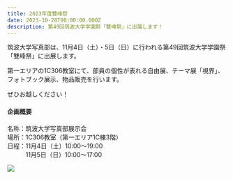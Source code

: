 ```yaml
---
title: 2023年度雙峰祭
date: 2023-10-28T00:00:00.000Z
description: 第49回筑波大学学園祭「雙峰祭」に出展します！
---
```

筑波大学写真部は、11月4日（土）・5日（日）に行われる第49回筑波大学学園祭「雙峰祭」に出展します。

第一エリアの1C306教室にて、部員の個性が表れる自由展、テーマ展「視界」、フォトブック展示、物品販売を行います。

ぜひお越しください！

#### 企画概要
名称：筑波大学写真部展示会\
場所：1C306教室（第一エリア1C棟3階）\
日程：11月4日（土）10:00～19:00\
　　　11月5日（日）10:00～17:00

![](/img/blog-23sohosai.jpeg)
